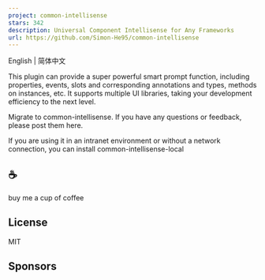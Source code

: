 ```yaml
---
project: common-intellisense
stars: 342
description: Universal Component Intellisense for Any Frameworks
url: https://github.com/Simon-He95/common-intellisense
---
```


English | 简体中文

This plugin can provide a super powerful smart prompt function, including properties, events, slots and corresponding annotations and types, methods on instances, etc. It supports multiple UI libraries, taking your development efficiency to the next level.

Migrate to common-intellisense. If you have any questions or feedback, please post them here.

If you are using it in an intranet environment or without a network connection, you can install common-intellisense-local

☕
-

buy me a cup of coffee

License
-------

MIT

Sponsors
--------
